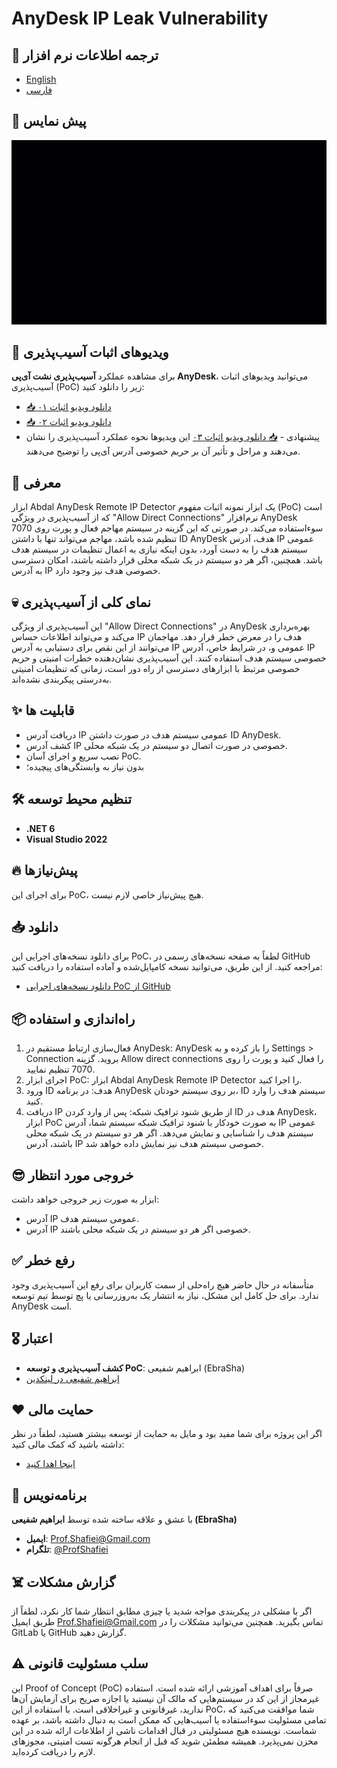# AnyDesk IP Leak Vulnerability

## 🎤 ترجمه اطلاعات نرم افزار
- [English](README.md)
- [فارسی](README.fa.md)

## 📸 پیش نمایس
 
<p align="center"><img src="abdal-anydesk-remote-ip-detector-proof.gif?raw=true"></p>

## 🎥 ویدیوهای اثبات آسیب‌پذیری

برای مشاهده عملکرد **آسیب‌پذیری نشت آی‌پی AnyDesk**، می‌توانید ویدیوهای اثبات آسیب‌پذیری (PoC) زیر را دانلود کنید:

- [📥 دانلود ویدیو اثبات ۰۱](https://github.com/ebrasha/abdal-anydesk-remote-ip-detector/raw/main/abdal-anydesk-remote-ip-detector-proof.mp4)
- [📥 دانلود ویدیو اثبات ۰۲](https://github.com/ebrasha/abdal-anydesk-remote-ip-detector/raw/main/abdal-anydesk-remote-ip-detector-proof-2.mp4)
-  پیشنهادی - [📥 دانلود ویدیو اثبات ۰۳](https://github.com/ebrasha/abdal-anydesk-remote-ip-detector/raw/main/abdal-anydesk-remote-ip-detector-proof-3.mp4)
این ویدیوها نحوه عملکرد آسیب‌پذیری را نشان می‌دهند و مراحل و تأثیر آن بر حریم خصوصی آدرس آی‌پی را توضیح می‌دهند.


## 💎 معرفی
ابزار Abdal AnyDesk Remote IP Detector یک ابزار نمونه اثبات مفهوم (PoC) است که از آسیب‌پذیری در ویژگی "Allow Direct Connections" نرم‌افزار AnyDesk سوء‌استفاده می‌کند. در صورتی که این گزینه در سیستم مهاجم فعال و پورت روی 7070 تنظیم شده باشد، مهاجم می‌تواند تنها با داشتن ID AnyDesk هدف، آدرس IP عمومی سیستم هدف را به دست آورد، بدون اینکه نیازی به اعمال تنظیمات در سیستم هدف باشد. همچنین، اگر هر دو سیستم در یک شبکه محلی قرار داشته باشند، امکان دسترسی به آدرس IP خصوصی هدف نیز وجود دارد.

## 💀 نمای کلی از آسیب‌پذیری
این آسیب‌پذیری از ویژگی "Allow Direct Connections" در AnyDesk بهره‌برداری می‌کند و می‌تواند اطلاعات حساس IP هدف را در معرض خطر قرار دهد. مهاجمان می‌توانند از این نقص برای دستیابی به آدرس IP عمومی و، در شرایط خاص، آدرس IP خصوصی سیستم هدف استفاده کنند. این آسیب‌پذیری نشان‌دهنده خطرات امنیتی و حریم خصوصی مرتبط با ابزارهای دسترسی از راه دور است، زمانی که تنظیمات امنیتی به‌درستی پیکربندی نشده‌اند.

## ✨ قابلیت ها

* دریافت آدرس IP عمومی سیستم هدف در صورت داشتن ID AnyDesk.
* کشف آدرس IP خصوصی در صورت اتصال دو سیستم در یک شبکه محلی.
* نصب سریع و اجرای آسان PoC.
* بدون نیاز به وابستگی‌های پیچیده؛

## 🛠️ تنظیم محیط توسعه
- **.NET 6**
- **Visual Studio 2022**

## 🔥 پیش‌نیازها
برای اجرای این PoC، هیچ پیش‌نیاز خاصی لازم نیست.

## 📥 دانلود
برای دانلود نسخه‌های اجرایی این PoC، لطفاً به صفحه نسخه‌های رسمی در GitHub مراجعه کنید. از این طریق، می‌توانید نسخه کامپایل‌شده و آماده استفاده را دریافت کنید:

- [دانلود نسخه‌های اجرایی PoC از GitHub](https://github.com/ebrasha/abdal-anydesk-remote-ip-detector/releases)



## 📦 راه‌اندازی و استفاده

1. فعال‌سازی ارتباط مستقیم در AnyDesk: AnyDesk را باز کرده و به Settings > Connection بروید. گزینه Allow direct connections را فعال کنید و پورت را روی 7070 تنظیم نمایید.
2. اجرای ابزار PoC: ابزار Abdal AnyDesk Remote IP Detector را اجرا کنید.
3. ورود ID هدف: در برنامه AnyDesk بر روی سیستم خودتان، ID سیستم هدف را وارد کنید.
4. دریافت IP از طریق شنود ترافیک شبکه: پس از وارد کردن ID هدف در AnyDesk، ابزار PoC به صورت خودکار با شنود ترافیک شبکه سیستم شما، آدرس IP عمومی سیستم هدف را شناسایی و نمایش می‌دهد. اگر هر دو سیستم در یک شبکه محلی باشند، آدرس IP خصوصی سیستم هدف نیز نمایش داده خواهد شد.


## 😎 خروجی مورد انتظار
ابزار به صورت زیر خروجی خواهد داشت:

* آدرس IP عمومی سیستم هدف.
* آدرس IP خصوصی اگر هر دو سیستم در یک شبکه محلی باشند.

## ✅ رفع خطر
متأسفانه در حال حاضر هیچ راه‌حلی از سمت کاربران برای رفع این آسیب‌پذیری وجود ندارد. برای حل کامل این مشکل، نیاز به انتشار یک به‌روزرسانی یا پچ توسط تیم توسعه AnyDesk است.

## 🎖️ اعتبار
- **کشف آسیب‌پذیری و توسعه PoC**: ابراهیم شفیعی (EbraSha)
- [ابراهیم شفیعی در لینکدین](https://www.linkedin.com/in/profshafiei/)

## ❤️ حمایت مالی
اگر این پروژه برای شما مفید بود و مایل به حمایت از توسعه بیشتر هستید، لطفاً در نظر داشته باشید که کمک مالی کنید:
- [اینجا اهدا کنید](https://alphajet.ir/abdal-donation)

## 🤵 برنامه‌نویس
با عشق و علاقه ساخته شده توسط **ابراهیم شفیعی (EbraSha)**
- **ایمیل**: Prof.Shafiei@Gmail.com
- **تلگرام**: [@ProfShafiei](https://t.me/ProfShafiei)

## ☠️ گزارش مشکلات
اگر با مشکلی در پیکربندی مواجه شدید یا چیزی مطابق انتظار شما کار نکرد، لطفاً از طریق ایمیل Prof.Shafiei@Gmail.com تماس بگیرید. همچنین می‌توانید مشکلات را در GitLab یا GitHub گزارش دهید.

## ⚠️  سلب مسئولیت قانونی
این Proof of Concept (PoC) صرفاً برای اهداف آموزشی ارائه شده است. استفاده غیرمجاز از این کد در سیستم‌هایی که مالک آن نیستید یا اجازه صریح برای آزمایش آن‌ها ندارید، غیرقانونی و غیراخلاقی است. با استفاده از این PoC، شما موافقت می‌کنید که تمامی مسئولیت سوءاستفاده یا آسیب‌هایی که ممکن است به دنبال داشته باشد، بر عهده شماست. نویسنده هیچ مسئولیتی در قبال اقدامات ناشی از اطلاعات ارائه شده در این مخزن نمی‌پذیرد. همیشه مطمئن شوید که قبل از انجام هرگونه تست امنیتی، مجوزهای لازم را دریافت کرده‌اید.
